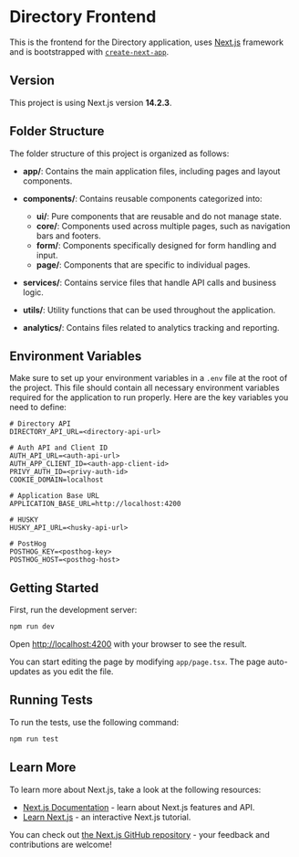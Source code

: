 # Directory Frontend

This is the frontend for the Directory application, uses  [Next.js](https://nextjs.org/) framework and is bootstrapped with [`create-next-app`](https://github.com/vercel/next.js/tree/canary/packages/create-next-app).

## Version

This project is using Next.js version **14.2.3**.

## Folder Structure

The folder structure of this project is organized as follows:

- **app/**: Contains the main application files, including pages and layout components.
- **components/**: Contains reusable components categorized into:
  - **ui/**: Pure components that are reusable and do not manage state.
  - **core/**: Components used across multiple pages, such as navigation bars and footers.
  - **form/**: Components specifically designed for form handling and input.
  - **page/**: Components that are specific to individual pages.

- **services/**: Contains service files that handle API calls and business logic.
- **utils/**: Utility functions that can be used throughout the application.
- **analytics/**: Contains files related to analytics tracking and reporting.


## Environment Variables

Make sure to set up your environment variables in a `.env` file at the root of the project. This file should contain all necessary environment variables required for the application to run properly. Here are the key variables you need to define:

```dotenv
# Directory API
DIRECTORY_API_URL=<directory-api-url>

# Auth API and Client ID
AUTH_API_URL=<auth-api-url>
AUTH_APP_CLIENT_ID=<auth-app-client-id>
PRIVY_AUTH_ID=<privy-auth-id>
COOKIE_DOMAIN=localhost

# Application Base URL
APPLICATION_BASE_URL=http://localhost:4200

# HUSKY
HUSKY_API_URL=<husky-api-url>

# PostHog
POSTHOG_KEY=<posthog-key>
POSTHOG_HOST=<posthog-host>
```


## Getting Started

First, run the development server:

```bash
npm run dev
```

Open [http://localhost:4200](http://localhost:4200) with your browser to see the result.

You can start editing the page by modifying `app/page.tsx`. The page auto-updates as you edit the file.

## Running Tests

To run the tests, use the following command:

```bash
npm run test
```

## Learn More

To learn more about Next.js, take a look at the following resources:

- [Next.js Documentation](https://nextjs.org/docs) - learn about Next.js features and API.
- [Learn Next.js](https://nextjs.org/learn) - an interactive Next.js tutorial.

You can check out [the Next.js GitHub repository](https://github.com/vercel/next.js/) - your feedback and contributions are welcome!


